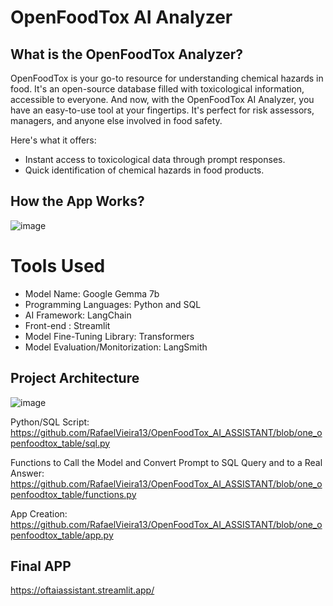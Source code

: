 ﻿# OpenFoodTox AI Analyzer

 ## What is the OpenFoodTox Analyzer?
OpenFoodTox is your go-to resource for understanding chemical hazards in food. It's an open-source database filled with toxicological information, accessible to everyone.
And now, with the OpenFoodTox AI Analyzer, you have an easy-to-use tool at your fingertips. It's perfect for risk assessors, managers, and anyone else involved in food safety.

Here's what it offers:
* Instant access to toxicological data through prompt responses.
* Quick identification of chemical hazards in food products.

## How the App Works?
![image](https://github.com/RafaelVieira13/OpenFoodTox_AI_ASSISTANT/assets/129581165/c7597402-84cc-4e5a-89c4-f228ec1a4dcd)

# Tools Used
* Model Name: Google Gemma 7b
* Programming Languages: Python and SQL
* AI Framework: LangChain
* Front-end : Streamlit
* Model Fine-Tuning Library: Transformers
* Model Evaluation/Monitorization: LangSmith

## Project Architecture

![image](https://github.com/RafaelVieira13/OpenFoodTox_AI_ASSISTANT/assets/129581165/c4ae1821-06b9-45d2-8fa1-4c90b0c3f3e9)

Python/SQL Script: https://github.com/RafaelVieira13/OpenFoodTox_AI_ASSISTANT/blob/one_openfoodtox_table/sql.py

Functions to Call the Model and Convert Prompt to SQL Query and to a Real Answer: https://github.com/RafaelVieira13/OpenFoodTox_AI_ASSISTANT/blob/one_openfoodtox_table/functions.py

App Creation: https://github.com/RafaelVieira13/OpenFoodTox_AI_ASSISTANT/blob/one_openfoodtox_table/app.py



 ## Final APP
  https://oftaiassistant.streamlit.app/

